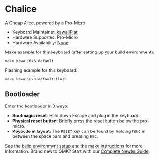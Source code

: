 # Chalice

A Cheap Alice, powered by a Pro-Micro

* Keyboard Maintainer: [kawaiiPlat](https://github.com/kawaiiPlat/)
* Hardware Supported: Pro-Micro
* Hardware Availability: [None](https://github.com/kawaiiPlat/qmk_firmware/keyboards/kawaii6x3)

Make example for this keyboard (after setting up your build environment):

    make kawaii6x3:default

Flashing example for this keyboard:

    make kawaii6x3:default:flash
    
## Bootloader

Enter the bootloader in 3 ways:

* **Bootmagic reset**: Hold down Escape and plug in the keyboard.
* **Physical reset button**: Briefly press the reset button below the pro-micro.
* **Keycode in layout**: The `RESET` key can be found by holding `FUNC` in between the space bars and pressing `ESC`.

See the [build environment setup](https://docs.qmk.fm/#/getting_started_build_tools) and the [make instructions](https://docs.qmk.fm/#/getting_started_make_guide) for more information. Brand new to QMK? Start with our [Complete Newbs Guide](https://docs.qmk.fm/#/newbs).
